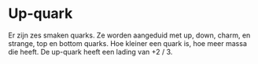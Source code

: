 # Up-quark

Er zijn zes smaken quarks. Ze worden aangeduid met up, down, charm, en strange,
top en bottom quarks. Hoe kleiner een quark is, hoe meer massa die heeft. De
up-quark heeft een lading van +2 / 3.
